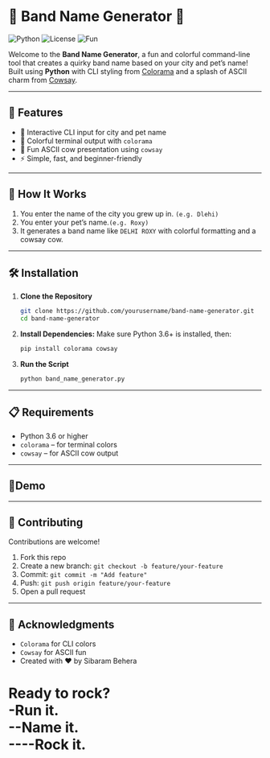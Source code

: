 # 🎸 Band Name Generator 🎤

![Python](https://img.shields.io/badge/Python-3.6%2B-blue)  ![License](https://img.shields.io/badge/License-MIT-green)    ![Fun](https://img.shields.io/badge/Fun-100%25-red)

Welcome to the **Band Name Generator**, a fun and colorful command-line tool that creates a quirky band name based on your city and pet’s name! Built using **Python** with CLI styling from [Colorama](https://pypi.org/project/colorama/) and a splash of ASCII charm from [Cowsay](https://pypi.org/project/cowsay/).

---

## 🚀 Features

- 🎤 Interactive CLI input for city and pet name
- 🎨 Colorful terminal output with `colorama`
- 🐄 Fun ASCII cow presentation using `cowsay`
- ⚡ Simple, fast, and beginner-friendly

---

## 🧠 How It Works

1. You enter the name of the city you grew up in. `(e.g. Dlehi)`
2. You enter your pet’s name.`(e.g. Roxy)`
3. It generates a band name like `DELHI ROXY` with colorful formatting and a cowsay cow.

---

## 🛠 Installation

1. **Clone the Repository**
   ```bash
   git clone https://github.com/yourusername/band-name-generator.git
   cd band-name-generator

2. **Install Dependencies:** Make sure Python 3.6+ is installed, then:
   ```bash
   pip install colorama cowsay

3. **Run the Script**
   ```bash
   python band_name_generator.py

---

## 📋 Requirements
- Python 3.6 or higher
- `colorama` – for terminal colors
- `cowsay` – for ASCII cow output
---

## 🎥Demo
[](https://github.com/user-attachments/assets/1acbd677-652f-4661-b9d0-60c9a9e0e816)

---

## 🤝 Contributing
Contributions are welcome!
1. Fork this repo
2. Create a new branch: `git checkout -b feature/your-feature`
3. Commit: `git commit -m "Add feature"`
4. Push: `git push origin feature/your-feature`
5. Open a pull request

---

## 🙌 Acknowledgments
- `Colorama` for CLI colors
- `Cowsay` for ASCII fun
- Created with ❤️ by Sibaram Behera


<h1>Ready to rock?<br>
-Run it.<br>
--Name it.<br>
----Rock it.<br>
